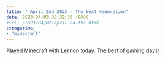 ```yaml
---
title: " April 2nd 2023 - The Next Generation"
date: 2023-04-03 00:32:39 +0000
#url: /2023/04/02/april-nd-the.html
categories:
- "minecraft"
---
```

Played Minecraft with Lennon today. The best of gaming days!